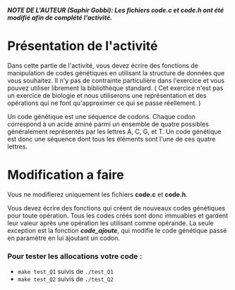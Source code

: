 ***NOTE DE L'AUTEUR (Saphir Gobbi): Les fichiers code.c et code.h ont été modifié afin de complété l'activité.***

# Présentation de l'activité

Dans cette partie de l'activité, vous devez écrire des fonctions de manipulation de codes génétiques en utilisant la structure de données que vous souhaitez. Il n'y pas de contrainte particulière dans l'exercice et vous pouvez utiliser librement la bibliothèque standard. ( Cet exercice n'est pas un exercice de biologie et nous utiliserons une représentation et des opérations qui ne font qu'approximer ce qui se passe réellement. )

Un code génétique est une séquence de codons. Chaque codon correspond à un acide aminé parmi un ensemble de quatre possibles généralement représentés par les lettres A, C, G, et T. Un code génétique est donc une séquence dont tous les éléments sont l'une de ces quatre lettres.

# Modification a faire

Vous ne modifierez uniquement les fichiers **code.c** et **code.h**.

Vous devez écrire des fonctions qui créent de nouveaux codes génétiques pour toute opération. Tous les codes créés sont donc immuables et gardent leur valeur après une opération les utilisant comme opérande. La seule exception est la fonction ***code_ajoute***, qui modifie le code génétique passé en paramètre en lui ajoutant un codon.

### Pour tester les allocations votre code :
- ``make test_Q1`` suivis de ``./test_Q1``
- ``make test_Q2`` suivis de ``./test_Q2``
